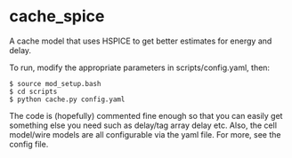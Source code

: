 cache_spice
===========

A cache model that uses HSPICE to get better estimates for energy and delay.

To run, modify the appropriate parameters in scripts/config.yaml, then:

```
$ source mod_setup.bash
$ cd scripts
$ python cache.py config.yaml
```

The code is (hopefully) commented fine enough so that you can easily get something else you need such as delay/tag array delay etc. Also, the cell model/wire models are all configurable via the yaml file. For more, see the config file.
